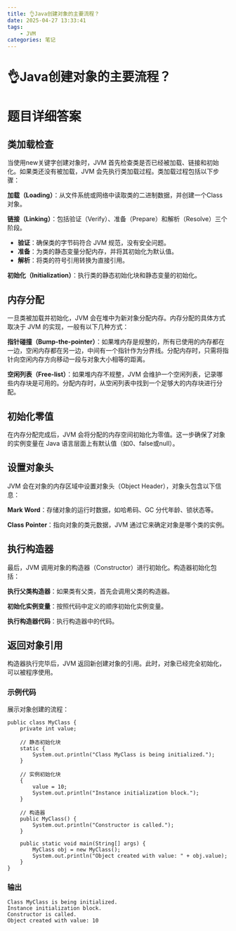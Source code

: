 ```yaml
---
title: 👌Java创建对象的主要流程？
date: 2025-04-27 13:33:41
tags:
	- JVM
categories: 笔记
--- 
```

# 👌Java创建对象的主要流程？

# 题目详细答案
## 类加载检查
当使用new关键字创建对象时，JVM 首先检查类是否已经被加载、链接和初始化。如果类还没有被加载，JVM 会先执行类加载过程。类加载过程包括以下步骤：

**加载（Loading）**：从文件系统或网络中读取类的二进制数据，并创建一个Class对象。

**链接（Linking）**：包括验证（Verify）、准备（Prepare）和解析（Resolve）三个阶段。

+ **验证**：确保类的字节码符合 JVM 规范，没有安全问题。
+ **准备**：为类的静态变量分配内存，并将其初始化为默认值。
+ **解析**：将类的符号引用转换为直接引用。

**初始化（Initialization）**：执行类的静态初始化块和静态变量的初始化。

## 内存分配
一旦类被加载并初始化，JVM 会在堆中为新对象分配内存。内存分配的具体方式取决于 JVM 的实现，一般有以下几种方式：

**指针碰撞（Bump-the-pointer）**：如果堆内存是规整的，所有已使用的内存都在一边，空闲内存都在另一边，中间有一个指针作为分界线。分配内存时，只需将指针向空闲内存方向移动一段与对象大小相等的距离。

**空闲列表（Free-list）**：如果堆内存不规整，JVM 会维护一个空闲列表，记录哪些内存块是可用的。分配内存时，从空闲列表中找到一个足够大的内存块进行分配。

## 初始化零值
在内存分配完成后，JVM 会将分配的内存空间初始化为零值。这一步确保了对象的实例变量在 Java 语言层面上有默认值（如0、false或null）。

## 设置对象头
JVM 会在对象的内存区域中设置对象头（Object Header），对象头包含以下信息：

**Mark Word**：存储对象的运行时数据，如哈希码、GC 分代年龄、锁状态等。

**Class Pointer**：指向对象的类元数据，JVM 通过它来确定对象是哪个类的实例。

## 执行构造器
最后，JVM 调用对象的构造器（Constructor）进行初始化。构造器初始化包括：

**执行父类构造器**：如果类有父类，首先会调用父类的构造器。

**初始化实例变量**：按照代码中定义的顺序初始化实例变量。

**执行构造器代码**：执行构造器中的代码。

## 返回对象引用
构造器执行完毕后，JVM 返回新创建对象的引用。此时，对象已经完全初始化，可以被程序使用。

### 示例代码
展示对象创建的流程：

```plain
public class MyClass {
    private int value;

    // 静态初始化块
    static {
        System.out.println("Class MyClass is being initialized.");
    }

    // 实例初始化块
    {
        value = 10;
        System.out.println("Instance initialization block.");
    }

    // 构造器
    public MyClass() {
        System.out.println("Constructor is called.");
    }

    public static void main(String[] args) {
        MyClass obj = new MyClass();
        System.out.println("Object created with value: " + obj.value);
    }
}
```

### 输出
```plain
Class MyClass is being initialized.
Instance initialization block.
Constructor is called.
Object created with value: 10
```

### 